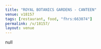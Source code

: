 ```yaml
---
title: "ROYAL BOTANICS GARDENS - CANTEEN"
venue: v18157
tags: [restaurant, food, "fhrs:663074"]
permalink: /v/18157/
layout: venue
---
```

null